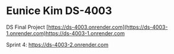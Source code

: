 # Eunice Kim DS-4003
DS Final Project
[https://ds-4003.onrender.com](https://ds-4003-1.onrender.com)https://ds-4003-1.onrender.com

Sprint 4: https://ds-4003-2.onrender.com
